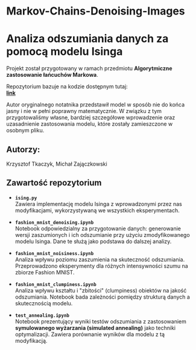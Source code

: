 # Markov-Chains-Denoising-Images

# Analiza odszumiania danych za pomocą modelu Isinga
Projekt został przygotowany w ramach przedmiotu **Algorytmiczne zastosowanie łańcuchów Markowa**.

Repozytorium bazuje na kodzie dostępnym tutaj:  
**[link](https://github.com/MatthewDaws/Python_bits/blob/master/monte_carlo/Ising%20Model.ipynb)**


Autor oryginalnego notatnika przedstawił model w sposób nie do końca jasny i nie w pełni poprawny matematycznie. W związku z tym przygotowaliśmy własne, bardziej szczegółowe wprowadzenie oraz uzasadnienie zastosowania modelu, które zostały zamieszczone w osobnym pliku.

## Autorzy:
Krzysztof Tkaczyk, Michał Zajączkowski


## Zawartość repozytorium

- **`ising.py`**  
  Zawiera implementację modelu Isinga z wprowadzonymi przez nas modyfikacjami, wykorzystywaną we wszystkich eksperymentach.

- **`fashion_mnist_denoising.ipynb`**  
  Notebook odpowiedzialny za przygotowanie danych: generowanie wersji zaszumionych i ich odszumianie przy użyciu zmodyfikowanego modelu Isinga. Dane te służą jako podstawa do dalszej analizy.

- **`fashion_mnist_noisiness.ipynb`**  
  Analiza wpływu poziomu zaszumienia na skuteczność odszumiania. Przeprowadzono eksperymenty dla różnych intensywności szumu na zbiorze Fashion MNIST.

- **`fashion_mnist_clumpiness.ipynb`**  
  Analiza wpływu kształtu i "zbitości" (clumpiness) obiektów na jakość odszumiania. Notebook bada zależności pomiędzy strukturą danych a skutecznością modelu.

- **`test_annealing.ipynb`**  
  Notebook prezentujący wyniki testów odszumiania z zastosowaniem **symulowanego wyżarzania (simulated annealing)** jako techniki optymalizacji. Zawiera porównanie wyników dla modelu z tą modyfikacją.
